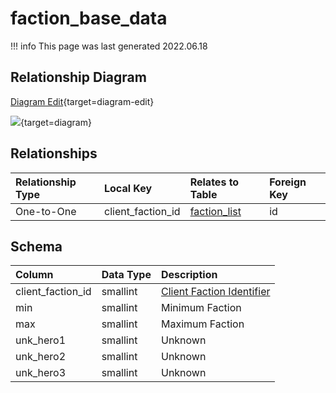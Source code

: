 # faction_base_data

!!! info
	This page was last generated 2022.06.18

## Relationship Diagram

[Diagram Edit](https://mermaid.live/edit#eyJjb2RlIjoiZXJEaWFncmFtXG4gICAgZmFjdGlvbl9iYXNlX2RhdGEge1xuICAgICAgICBzbWFsbGludCBjbGllbnRfZmFjdGlvbl9pZFxuICAgIH1cbiAgICBmYWN0aW9uX2xpc3Qge1xuICAgICAgICBpbnQgaWRcbiAgICB9XG4gICAgZmFjdGlvbl9iYXNlX2RhdGEgfHwtLW97IGZhY3Rpb25fbGlzdCA6IE9uZS10by1PbmVcblxuIiwibWVybWFpZCI6eyJ0aGVtZSI6ImRlZmF1bHQifSwidXBkYXRlRWRpdG9yIjp0cnVlLCJhdXRvU3luYyI6dHJ1ZSwidXBkYXRlRGlhZ3JhbSI6dHJ1ZX0=){target=diagram-edit}

[![](https://mermaid.ink/img/eyJjb2RlIjoiZXJEaWFncmFtXG4gICAgZmFjdGlvbl9iYXNlX2RhdGEge1xuICAgICAgICBzbWFsbGludCBjbGllbnRfZmFjdGlvbl9pZFxuICAgIH1cbiAgICBmYWN0aW9uX2xpc3Qge1xuICAgICAgICBpbnQgaWRcbiAgICB9XG4gICAgZmFjdGlvbl9iYXNlX2RhdGEgfHwtLW97IGZhY3Rpb25fbGlzdCA6IE9uZS10by1PbmVcblxuIiwibWVybWFpZCI6eyJ0aGVtZSI6ImRlZmF1bHQifSwidXBkYXRlRWRpdG9yIjp0cnVlLCJhdXRvU3luYyI6dHJ1ZSwidXBkYXRlRGlhZ3JhbSI6dHJ1ZX0=)](https://mermaid.ink/img/eyJjb2RlIjoiZXJEaWFncmFtXG4gICAgZmFjdGlvbl9iYXNlX2RhdGEge1xuICAgICAgICBzbWFsbGludCBjbGllbnRfZmFjdGlvbl9pZFxuICAgIH1cbiAgICBmYWN0aW9uX2xpc3Qge1xuICAgICAgICBpbnQgaWRcbiAgICB9XG4gICAgZmFjdGlvbl9iYXNlX2RhdGEgfHwtLW97IGZhY3Rpb25fbGlzdCA6IE9uZS10by1PbmVcblxuIiwibWVybWFpZCI6eyJ0aGVtZSI6ImRlZmF1bHQifSwidXBkYXRlRWRpdG9yIjp0cnVlLCJhdXRvU3luYyI6dHJ1ZSwidXBkYXRlRGlhZ3JhbSI6dHJ1ZX0=){target=diagram}

## Relationships

| Relationship Type | Local Key | Relates to Table | Foreign Key |
| :--- | :--- | :--- | :--- |
| One-to-One | client_faction_id | [faction_list](../../schema/factions/faction_list.md) | id |


## Schema

| Column | Data Type | Description |
| :--- | :--- | :--- |
| client_faction_id | smallint | [Client Faction Identifier](faction_list.md) |
| min | smallint | Minimum Faction |
| max | smallint | Maximum Faction |
| unk_hero1 | smallint | Unknown |
| unk_hero2 | smallint | Unknown |
| unk_hero3 | smallint | Unknown |

